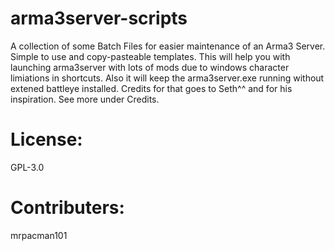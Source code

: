 # arma3server-scripts
A collection of some Batch Files for easier maintenance of an Arma3 Server.
Simple to use and copy-pasteable templates.
This will help you with launching arma3server with lots of mods due to windows character limiations in shortcuts.
Also it will keep the arma3server.exe running without extened battleye installed. Credits for that goes to Seth^^ and for his inspiration. See more under Credits.  

# License:
GPL-3.0

# Contributers:
mrpacman101

